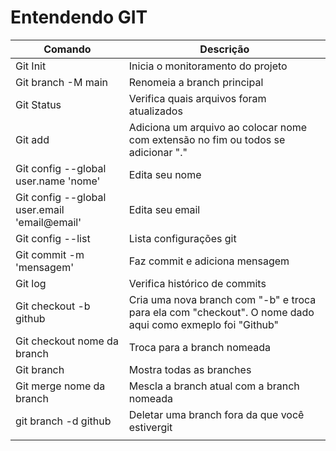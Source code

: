 # Entendendo GIT

|Comando|Descrição|
|-|-|
|Git Init|Inicia o monitoramento do projeto|
|Git branch -M main|Renomeia a branch principal|
|Git Status|Verifica quais arquivos foram atualizados|
|Git add|Adiciona um arquivo ao colocar nome com extensão no fim ou todos se adicionar "."
|Git config --global user.name 'nome'|Edita seu nome|
|Git config --global user.email 'email@email'|Edita seu email|
|Git config --list|Lista configurações git|
|Git commit -m 'mensagem'|Faz commit e adiciona mensagem|
|Git log|Verifica histórico de commits|
|Git checkout -b github|Cria uma nova branch com "-b" e troca para ela com "checkout". O nome dado aqui como exmeplo foi "Github" |
|Git checkout nome da branch|Troca para a branch nomeada|
|Git branch|Mostra todas as branches|
|Git merge nome da branch|Mescla a branch atual com a branch nomeada|
|git branch -d github|Deletar uma branch fora da que você estivergit|
|||